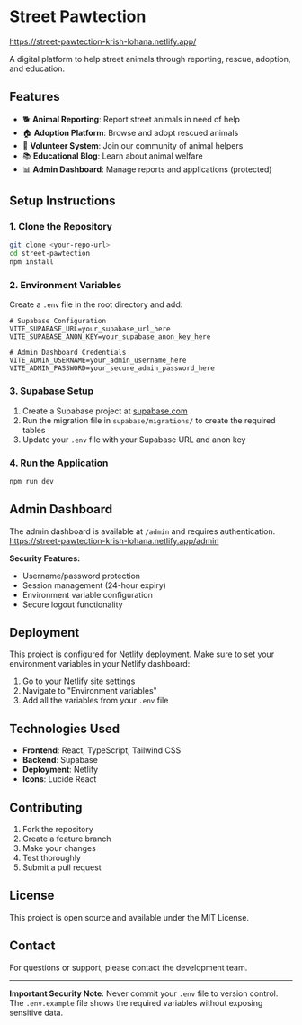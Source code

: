 # Street Pawtection
https://street-pawtection-krish-lohana.netlify.app/

A digital platform to help street animals through reporting, rescue, adoption, and education.

## Features

- 🐕 **Animal Reporting**: Report street animals in need of help
- 🏠 **Adoption Platform**: Browse and adopt rescued animals
- 👥 **Volunteer System**: Join our community of animal helpers
- 📚 **Educational Blog**: Learn about animal welfare
- 📊 **Admin Dashboard**: Manage reports and applications (protected)

## Setup Instructions

### 1. Clone the Repository
```bash
git clone <your-repo-url>
cd street-pawtection
npm install
```

### 2. Environment Variables
Create a `.env` file in the root directory and add:

```env
# Supabase Configuration
VITE_SUPABASE_URL=your_supabase_url_here
VITE_SUPABASE_ANON_KEY=your_supabase_anon_key_here

# Admin Dashboard Credentials
VITE_ADMIN_USERNAME=your_admin_username_here
VITE_ADMIN_PASSWORD=your_secure_admin_password_here
```

### 3. Supabase Setup
1. Create a Supabase project at [supabase.com](https://supabase.com)
2. Run the migration file in `supabase/migrations/` to create the required tables
3. Update your `.env` file with your Supabase URL and anon key

### 4. Run the Application
```bash
npm run dev
```

## Admin Dashboard

The admin dashboard is available at `/admin` and requires authentication.
https://street-pawtection-krish-lohana.netlify.app/admin

**Security Features:**
- Username/password protection
- Session management (24-hour expiry)
- Environment variable configuration
- Secure logout functionality

## Deployment

This project is configured for Netlify deployment. Make sure to set your environment variables in your Netlify dashboard:

1. Go to your Netlify site settings
2. Navigate to "Environment variables"
3. Add all the variables from your `.env` file

## Technologies Used

- **Frontend**: React, TypeScript, Tailwind CSS
- **Backend**: Supabase
- **Deployment**: Netlify
- **Icons**: Lucide React

## Contributing

1. Fork the repository
2. Create a feature branch
3. Make your changes
4. Test thoroughly
5. Submit a pull request

## License

This project is open source and available under the MIT License.

## Contact

For questions or support, please contact the development team.

---

**Important Security Note**: Never commit your `.env` file to version control. The `.env.example` file shows the required variables without exposing sensitive data.

